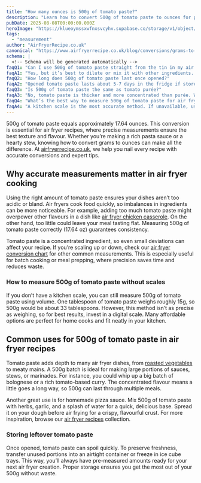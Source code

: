 ```yaml
---
title: "How many ounces is 500g of tomato paste?"
description: "Learn how to convert 500g of tomato paste to ounces for perfect air fryer recipes. Get accurate measurements in seconds!"
pubDate: 2025-08-08T00:00:00.000Z
heroImage: "https://klueoymssxwfnxsvcyhv.supabase.co/storage/v1/object/public/Shmucket/how-many-ounces-is-500g-tomato-paste.webp"
tags:
  - "measurement"
author: "AirFryerRecipe.co.uk"
canonical: "https://www.airfryerrecipe.co.uk/blog/conversions/grams-to-ounces/how-many-ounces-is-500g-tomato-paste"
schema: |
  <!-- Schema will be generated automatically -->
faqQ1: "Can I use 500g of tomato paste straight from the tin in my air fryer?"
faqA1: "Yes, but it’s best to dilute or mix it with other ingredients. Tomato paste is highly concentrated, so using it undiluted can make dishes overly intense. For balanced flavour, blend it with water, broth, or oil before adding to your air fryer recipes."
faqQ2: "How long does 500g of tomato paste last once opened?"
faqA2: "Opened tomato paste lasts about 5-7 days in the fridge if stored properly. For longer storage, freeze it in portions. This way, you can thaw only what you need for recipes like <a href=https://www.airfryerrecipe.co.uk/recipe-category/beef>air fryer beef stew</a>."
faqQ3: "Is 500g of tomato paste the same as tomato purée?"
faqA3: "No, tomato paste is thicker and more concentrated than purée. While both are tomato-based, paste has less water content, so substitutions require adjustments. Always check your recipe for the correct ingredient."
faqQ4: "What’s the best way to measure 500g of tomato paste for air fryer recipes?"
faqA4: "A kitchen scale is the most accurate method. If unavailable, use tablespoons (about 33 for 500g), though scales are preferred for consistency. For more tips, visit our <a href=https://www.airfryerrecipe.co.uk/air-fryer-conversion-chart>conversion guide</a>."
---
```

<p>500g of tomato paste equals approximately 17.64 ounces. This conversion is essential for air fryer recipes, where precise measurements ensure the best texture and flavour. Whether you’re making a rich pasta sauce or a hearty stew, knowing how to convert grams to ounces can make all the difference. At <a href=https://www.airfryerrecipe.co.uk/>airfryerrecipe.co.uk</a>, we help you nail every recipe with accurate conversions and expert tips.</p>  

<h2>Why accurate measurements matter in air fryer cooking</h2>  
<p>Using the right amount of tomato paste ensures your dishes aren’t too acidic or bland. Air fryers cook food quickly, so imbalances in ingredients can be more noticeable. For example, adding too much tomato paste might overpower other flavours in a dish like <a href=https://www.airfryerrecipe.co.uk/recipes>air fryer chicken casserole</a>. On the other hand, too little could leave your meal tasting flat. Measuring 500g of tomato paste correctly (17.64 oz) guarantees consistency.</p>  

<p>Tomato paste is a concentrated ingredient, so even small deviations can affect your recipe. If you’re scaling up or down, check our <a href=https://www.airfryerrecipe.co.uk/air-fryer-conversion-chart>air fryer conversion chart</a> for other common measurements. This is especially useful for batch cooking or meal prepping, where precision saves time and reduces waste.</p>  

<h3>How to measure 500g of tomato paste without scales</h3>  
<p>If you don’t have a kitchen scale, you can still measure 500g of tomato paste using volume. One tablespoon of tomato paste weighs roughly 15g, so 500g would be about 33 tablespoons. However, this method isn’t as precise as weighing, so for best results, invest in a digital scale. Many affordable options are perfect for home cooks and fit neatly in your kitchen.</p>  

<h2>Common uses for 500g of tomato paste in air fryer recipes</h2>  
<p>Tomato paste adds depth to many air fryer dishes, from <a href=https://www.airfryerrecipe.co.uk/recipe-category/vegetables>roasted vegetables</a> to meaty mains. A 500g batch is ideal for making large portions of sauces, stews, or marinades. For instance, you could whip up a big batch of bolognese or a rich tomato-based curry. The concentrated flavour means a little goes a long way, so 500g can last through multiple meals.</p>  

<p>Another great use is for homemade pizza sauce. Mix 500g of tomato paste with herbs, garlic, and a splash of water for a quick, delicious base. Spread it on your dough before air frying for a crispy, flavourful crust. For more inspiration, browse our <a href=https://www.airfryerrecipe.co.uk/recipes>air fryer recipes</a> collection.</p>  

<h3>Storing leftover tomato paste</h3>  
<p>Once opened, tomato paste can spoil quickly. To preserve freshness, transfer unused portions into an airtight container or freeze in ice cube trays. This way, you’ll always have pre-measured amounts ready for your next air fryer creation. Proper storage ensures you get the most out of your 500g without waste.</p>

